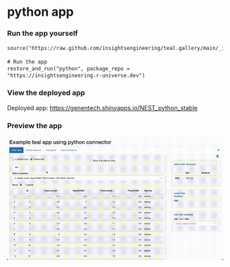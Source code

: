 
<!-- Generated by app_readme_template.Rmd and generate_app_readme.R: do not edit by hand-->

# python app

### Run the app yourself

    source("https://raw.github.com/insightsengineering/teal.gallery/main/_internal/utils/sourceme.R")

    # Run the app
    restore_and_run("python", package_repo = "https://insightsengineering.r-universe.dev")

### View the deployed app

Deployed app: <https://genentech.shinyapps.io/NEST_python_stable>

### Preview the app

![](../_internal/quarto/assets/img/python.gif)<!-- -->
